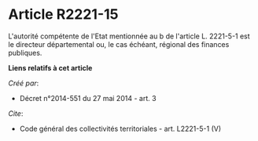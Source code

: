 # Article R2221-15

L'autorité compétente de l'Etat mentionnée au b de l'article L. 2221-5-1 est le directeur départemental ou, le cas échéant,
régional des finances publiques.

**Liens relatifs à cet article**

_Créé par_:

  - Décret n°2014-551 du 27 mai 2014 - art. 3

_Cite_:

  - Code général des collectivités territoriales - art. L2221-5-1 (V)
